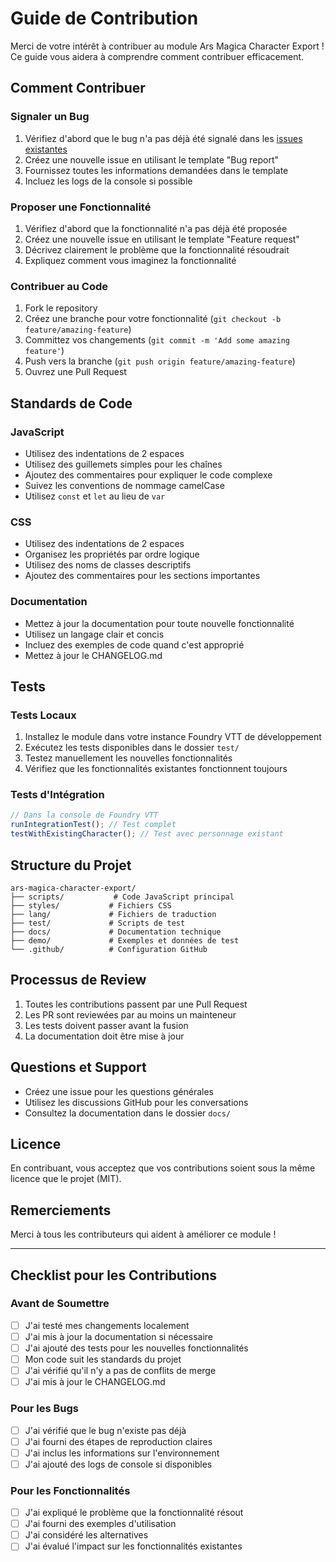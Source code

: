 # Guide de Contribution

Merci de votre intérêt à contribuer au module Ars Magica Character Export ! Ce guide vous aidera à comprendre comment contribuer efficacement.

## Comment Contribuer

### Signaler un Bug

1. Vérifiez d'abord que le bug n'a pas déjà été signalé dans les [issues existantes](https://github.com/your-repo/ars-magica-character-export/issues)
2. Créez une nouvelle issue en utilisant le template "Bug report"
3. Fournissez toutes les informations demandées dans le template
4. Incluez les logs de la console si possible

### Proposer une Fonctionnalité

1. Vérifiez d'abord que la fonctionnalité n'a pas déjà été proposée
2. Créez une nouvelle issue en utilisant le template "Feature request"
3. Décrivez clairement le problème que la fonctionnalité résoudrait
4. Expliquez comment vous imaginez la fonctionnalité

### Contribuer au Code

1. Fork le repository
2. Créez une branche pour votre fonctionnalité (`git checkout -b feature/amazing-feature`)
3. Committez vos changements (`git commit -m 'Add some amazing feature'`)
4. Push vers la branche (`git push origin feature/amazing-feature`)
5. Ouvrez une Pull Request

## Standards de Code

### JavaScript

- Utilisez des indentations de 2 espaces
- Utilisez des guillemets simples pour les chaînes
- Ajoutez des commentaires pour expliquer le code complexe
- Suivez les conventions de nommage camelCase
- Utilisez `const` et `let` au lieu de `var`

### CSS

- Utilisez des indentations de 2 espaces
- Organisez les propriétés par ordre logique
- Utilisez des noms de classes descriptifs
- Ajoutez des commentaires pour les sections importantes

### Documentation

- Mettez à jour la documentation pour toute nouvelle fonctionnalité
- Utilisez un langage clair et concis
- Incluez des exemples de code quand c'est approprié
- Mettez à jour le CHANGELOG.md

## Tests

### Tests Locaux

1. Installez le module dans votre instance Foundry VTT de développement
2. Exécutez les tests disponibles dans le dossier `test/`
3. Testez manuellement les nouvelles fonctionnalités
4. Vérifiez que les fonctionnalités existantes fonctionnent toujours

### Tests d'Intégration

```javascript
// Dans la console de Foundry VTT
runIntegrationTest(); // Test complet
testWithExistingCharacter(); // Test avec personnage existant
```

## Structure du Projet

```
ars-magica-character-export/
├── scripts/           # Code JavaScript principal
├── styles/           # Fichiers CSS
├── lang/             # Fichiers de traduction
├── test/             # Scripts de test
├── docs/             # Documentation technique
├── demo/             # Exemples et données de test
└── .github/          # Configuration GitHub
```

## Processus de Review

1. Toutes les contributions passent par une Pull Request
2. Les PR sont reviewées par au moins un mainteneur
3. Les tests doivent passer avant la fusion
4. La documentation doit être mise à jour

## Questions et Support

- Créez une issue pour les questions générales
- Utilisez les discussions GitHub pour les conversations
- Consultez la documentation dans le dossier `docs/`

## Licence

En contribuant, vous acceptez que vos contributions soient sous la même licence que le projet (MIT).

## Remerciements

Merci à tous les contributeurs qui aident à améliorer ce module !

---

## Checklist pour les Contributions

### Avant de Soumettre

- [ ] J'ai testé mes changements localement
- [ ] J'ai mis à jour la documentation si nécessaire
- [ ] J'ai ajouté des tests pour les nouvelles fonctionnalités
- [ ] Mon code suit les standards du projet
- [ ] J'ai vérifié qu'il n'y a pas de conflits de merge
- [ ] J'ai mis à jour le CHANGELOG.md

### Pour les Bugs

- [ ] J'ai vérifié que le bug n'existe pas déjà
- [ ] J'ai fourni des étapes de reproduction claires
- [ ] J'ai inclus les informations sur l'environnement
- [ ] J'ai ajouté des logs de console si disponibles

### Pour les Fonctionnalités

- [ ] J'ai expliqué le problème que la fonctionnalité résout
- [ ] J'ai fourni des exemples d'utilisation
- [ ] J'ai considéré les alternatives
- [ ] J'ai évalué l'impact sur les fonctionnalités existantes
